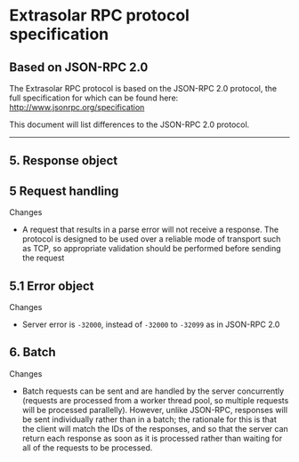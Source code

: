 
# Extrasolar RPC protocol specification

## Based on JSON-RPC 2.0

The Extrasolar RPC protocol is based on the JSON-RPC 2.0
protocol, the full specification for which can be found
here: <http://www.jsonrpc.org/specification>

This document will list differences to the JSON-RPC 2.0
protocol.

---

## 5. Response object

## 5 Request handling

Changes

- A request that results in a parse error will not receive a response. The
  protocol is designed to be used over a reliable mode of transport such as TCP,
  so appropriate validation should be performed before sending the request

## 5.1 Error object

Changes

- Server error is `-32000`, instead of `-32000` to `-32099` as in JSON-RPC 2.0



## 6. Batch

Changes

- Batch requests can be sent and are handled by the server concurrently (requests are processed from a worker thread pool,
  so multiple requests will be processed parallelly). However, unlike JSON-RPC, responses will be sent individually rather
  than in a batch; the rationale for this is that the client will match the IDs of the responses, and so that the server
  can return each response as soon as it is processed rather than waiting for all of the requests to be processed.